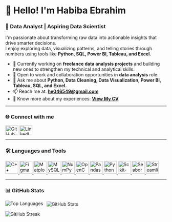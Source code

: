 # 👋 Hello! I'm **Habiba Ebrahim**

### 💼 Data Analyst | Aspiring Data Scientist  

I'm passionate about transforming raw data into actionable insights that drive smarter decisions.  
I enjoy exploring data, visualizing patterns, and telling stories through numbers using tools like **Python, SQL, Power BI, Tableau, and Excel**.  

- 🔭 Currently working on **freelance data analysis projects** and building new ones to strengthen my technical and analytical skills.  
- 🤝 Open to work and collaboration opportunities in **data analysis** role.  
- 💬 Ask me about **Python, Data Cleaning, Data Visualization, Power BI, Tableau, SQL, and Excel.**  
- 📫 Reach me at: **he046549@gmail.com**  
- 📄 Know more about my experiences: [**View My CV**](https://drive.google.com/file/d/1ySapIIG3SEPaLrAkdAjfUGwZlPuxCSLs/view?usp=sharing)

---

### 🌐 Connect with me  
<p align="left">
  <a href="https://github.com/habibaIbrahim276" target="_blank">
    <img align="center" src="https://raw.githubusercontent.com/rahuldkjain/github-profile-readme-generator/master/src/images/icons/Social/github.svg" alt="GitHub" height="30" width="40" />
  </a>
  <a href="https://www.linkedin.com/in/habiba-ebrahim/?locale=ar_AE" target="_blank">
    <img align="center" src="https://raw.githubusercontent.com/rahuldkjain/github-profile-readme-generator/master/src/images/icons/Social/linked-in-alt.svg" alt="LinkedIn" height="30" width="40" />
  </a>
</p>

---

### 🛠️ Languages and Tools  
<p align="left"> 
  <a href="https://isocpp.org/" target="_blank" rel="noreferrer"> 
    <img src="https://skillicons.dev/icons?i=cpp" alt="C++" width="40" height="40"/> 
  </a> 
  <a href="https://www.figma.com/" target="_blank" rel="noreferrer"> 
    <img src="https://skillicons.dev/icons?i=figma" alt="Figma" width="40" height="40"/> 
  </a> 
  <a href="https://matplotlib.org/" target="_blank" rel="noreferrer"> 
    <img src="https://cdn.jsdelivr.net/gh/devicons/devicon/icons/matplotlib/matplotlib-original.svg" alt="Matplotlib" width="40" height="40"/> 
  </a> 
  <a href="https://www.mysql.com/" target="_blank" rel="noreferrer"> 
    <img src="https://skillicons.dev/icons?i=mysql" alt="MySQL" width="40" height="40"/> 
  </a> 
  <a href="https://numpy.org/" target="_blank" rel="noreferrer"> 
    <img src="https://cdn.jsdelivr.net/gh/devicons/devicon/icons/numpy/numpy-original.svg" alt="NumPy" width="40" height="40"/> 
  </a> 
  <a href="https://opencv.org/" target="_blank" rel="noreferrer"> 
    <img src="https://skillicons.dev/icons?i=opencv" alt="OpenCV" width="40" height="40"/> 
  </a> 
  <a href="https://pandas.pydata.org/" target="_blank" rel="noreferrer"> 
    <img src="https://cdn.jsdelivr.net/gh/devicons/devicon/icons/pandas/pandas-original.svg" alt="Pandas" width="40" height="40"/> 
  </a> 
  <a href="https://www.python.org/" target="_blank" rel="noreferrer"> 
    <img src="https://skillicons.dev/icons?i=python" alt="Python" width="40" height="40"/> 
  </a> 
  <a href="https://scikit-learn.org/" target="_blank" rel="noreferrer"> 
    <img src="https://skillicons.dev/icons?i=scikitlearn" alt="Scikit-learn" width="40" height="40"/> 
  </a> 
  <a href="https://seaborn.pydata.org/" target="_blank" rel="noreferrer"> 
    <img src="https://cdn.jsdelivr.net/gh/devicons/devicon/icons/python/python-original.svg" alt="Seaborn" width="40" height="40"/> 
  </a> 
  <a href="https://streamlit.io/" target="_blank" rel="noreferrer"> 
    <img src="https://cdn.simpleicons.org/streamlit/FF4B4B" alt="Streamlit" width="40" height="40"/> 
  </a>
</p>

---

### 📊 GitHub Stats  
<p>
  <img align="left" src="https://github-readme-stats.vercel.app/api/top-langs?username=habibaIbrahim276&show_icons=true&locale=en&layout=compact" alt="Top Languages" />
</p>

<p>&nbsp;
  <img align="center" src="https://github-readme-stats.vercel.app/api?username=habibaIbrahim276&show_icons=true&locale=en" alt="GitHub Stats" />
</p>

<p>
  <img align="center" src="https://github-readme-streak-stats.herokuapp.com/?user=habibaIbrahim276&" alt="GitHub Streak" />
</p>
